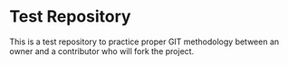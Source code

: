 # Test Repository 

This is a test repository to practice proper GIT methodology between an owner and a contributor who will fork the project.

